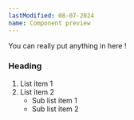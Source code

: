 ```yaml
---
lastModified: 08-07-2024
name: Component preview
---
```


<script>
  import { ComponentPreview, Collapsible } from "$lib/components";
</script>

<ComponentPreview>
<Collapsible summary="Base collapsible" >
You can really put anything in here !

### Heading

1. List item 1
2. List item 2
   - Sub list item 1
   - Sub list item 2

</Collapsible>
</ComponentPreview>

